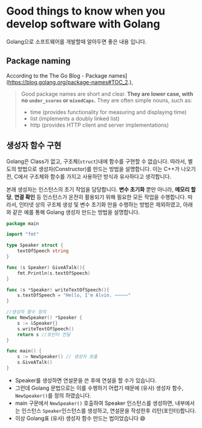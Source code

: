 # Good things to know when you develop software with Golang
Golang으로 소프트웨어를 개발할때 알아두면 좋은 내용 입니다.

## Package naming
According to the The Go Blog - Package names](https://blog.golang.org/package-names#TOC_2.),
> Good package names are short and clear. **They are lower case, with no `under_scores` or `mixedCaps`.** They are often simple nouns, such as:
> - time (provides functionality for measuring and displaying time)
> - list (implements a doubly linked list)
> - http (provides HTTP client and server implementations)

## 생성자 함수 구현
Golang은 Class가 없고, 구조체(`struct`)내에 함수를 구현할 수 없습니다. 따라서, 별도의 방법으로 생성자(Constructor)를 만드는 방법을 설명합니다.
이는 C++가 나오기 전, C에서 구조체와 함수를 가지고 사용하던 방식과 유사하다고 생각합니다.

본래 생성자는 인스턴스의 초기 작업을 담당합니다. **변수 초기화** 뿐만 아니라, **메모리 할당**, **연결 확인** 등 인스턴스가 온전히 활용되기 위해 필요한 모든 작업을 수행합니다. 따라서, 인터넷 상의 구조체 생성 및 변수 초기화 만을 수행하는 방법은 제외하였고, 아래와 같은 예를 통해 Golang 생성자 만드는 방법을 설명합니다.

```go
package main

import "fmt"

type Speaker struct {
	textOfSpeech string
}

func (s Speaker) GiveATalk(){
	fmt.Println(s.textOfSpeech)
}

func (s *Speaker) writeTextOfSpeech(){
	s.textOfSpeech = "Hello, I'm Alvin. ~~~~~"
}

//생성자 함수 정의
func NewSpeaker() *Speaker {
	s := &Speaker{}
	s.writeTextOfSpeech()
	return s //포인터 전달
}

func main() {
	s := NewSpeaker() // 생성자 호출
	s.GiveATalk()
}
```
- Speaker를 생성하면 연설문을 쓴 후에 연설을 할 수가 있습니다.
- 그런데 Golang 문법으로는 이를 수행하기 어렵기 때문에 (유사) 생성자 함수, `NewSpeaker()`를 정의 하였습니다.
- main 구문에서  `NewSpeaker()` 호출하여 Speaker 인스턴스를 생성하면, 내부에서는 인스턴스 `Speaker`인스턴스를 생성하고, 연설문을 작성한후 리턴(포인터)합니다.
- 이상 Golang표 (유사) 생성자 함수 만드는 법이었습니다 😄 